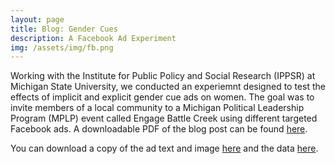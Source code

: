 ```yaml
---
layout: page
title: Blog: Gender Cues
description: A Facebook Ad Experiment
img: /assets/img/fb.png
---
```


Working with the Institute for Public Policy and Social Research (IPPSR) at Michigan State University, we conducted
an experiemnt designed to test the effects of implicit and explicit gender cue ads on women.
The goal was to invite members of a local community to a Michigan Political Leadership Program (MPLP)
event called Engage Battle Creek using different targeted Facebook ads. A downloadable 
PDF of the blog post can be found <a href="/assets/facebooktext.pdf">here</a>.

You can download a copy of the ad text and image <a href="/assets/facebookad.pdf">here</a> and the data <a href="/assets/fbdata1.do">here</a>.
